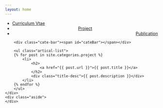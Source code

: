 ```yaml
---
layout: home
---
```


<div class="index-content project">
    <div class="section">
        <ul class="artical-cate">
            <li><a href="/"><span>Curriculum Vtae</span></a></li>
			<li class="on" style="text-align:center"><a href="/project"><span>Project</span></a></li>
            <li style="text-align:right"><a href="/opinion"><span>Publication</span></a></li>
        </ul>

        <div class="cate-bar"><span id="cateBar"></span></div>

        <ul class="artical-list">
        {% for post in site.categories.project %}
            <li>
                <h2>
                    <a href="{{ post.url }}">{{ post.title }}</a>
                </h2>
                <div class="title-desc">{{ post.description }}</div>
            </li>
        {% endfor %}
        </ul>
    </div>
    <div class="aside">
    </div>
</div>
